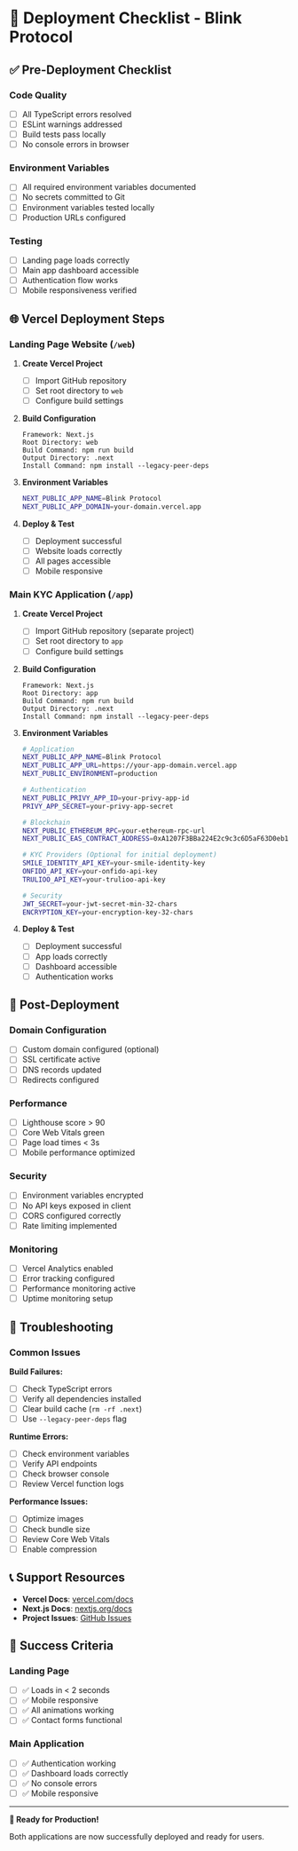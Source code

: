 # 🚀 Deployment Checklist - Blink Protocol

## ✅ Pre-Deployment Checklist

### Code Quality
- [ ] All TypeScript errors resolved
- [ ] ESLint warnings addressed
- [ ] Build tests pass locally
- [ ] No console errors in browser

### Environment Variables
- [ ] All required environment variables documented
- [ ] No secrets committed to Git
- [ ] Environment variables tested locally
- [ ] Production URLs configured

### Testing
- [ ] Landing page loads correctly
- [ ] Main app dashboard accessible
- [ ] Authentication flow works
- [ ] Mobile responsiveness verified

## 🌐 Vercel Deployment Steps

### Landing Page Website (`/web`)

1. **Create Vercel Project**
   - [ ] Import GitHub repository
   - [ ] Set root directory to `web`
   - [ ] Configure build settings

2. **Build Configuration**
   ```
   Framework: Next.js
   Root Directory: web
   Build Command: npm run build
   Output Directory: .next
   Install Command: npm install --legacy-peer-deps
   ```

3. **Environment Variables**
   ```bash
   NEXT_PUBLIC_APP_NAME=Blink Protocol
   NEXT_PUBLIC_APP_DOMAIN=your-domain.vercel.app
   ```

4. **Deploy & Test**
   - [ ] Deployment successful
   - [ ] Website loads correctly
   - [ ] All pages accessible
   - [ ] Mobile responsive

### Main KYC Application (`/app`)

1. **Create Vercel Project**
   - [ ] Import GitHub repository (separate project)
   - [ ] Set root directory to `app`
   - [ ] Configure build settings

2. **Build Configuration**
   ```
   Framework: Next.js
   Root Directory: app
   Build Command: npm run build
   Output Directory: .next
   Install Command: npm install --legacy-peer-deps
   ```

3. **Environment Variables**
   ```bash
   # Application
   NEXT_PUBLIC_APP_NAME=Blink Protocol
   NEXT_PUBLIC_APP_URL=https://your-app-domain.vercel.app
   NEXT_PUBLIC_ENVIRONMENT=production
   
   # Authentication
   NEXT_PUBLIC_PRIVY_APP_ID=your-privy-app-id
   PRIVY_APP_SECRET=your-privy-app-secret
   
   # Blockchain
   NEXT_PUBLIC_ETHEREUM_RPC=your-ethereum-rpc-url
   NEXT_PUBLIC_EAS_CONTRACT_ADDRESS=0xA1207F3BBa224E2c9c3c6D5aF63D0eb1582Ce587
   
   # KYC Providers (Optional for initial deployment)
   SMILE_IDENTITY_API_KEY=your-smile-identity-key
   ONFIDO_API_KEY=your-onfido-api-key
   TRULIOO_API_KEY=your-trulioo-api-key
   
   # Security
   JWT_SECRET=your-jwt-secret-min-32-chars
   ENCRYPTION_KEY=your-encryption-key-32-chars
   ```

4. **Deploy & Test**
   - [ ] Deployment successful
   - [ ] App loads correctly
   - [ ] Dashboard accessible
   - [ ] Authentication works

## 🔧 Post-Deployment

### Domain Configuration
- [ ] Custom domain configured (optional)
- [ ] SSL certificate active
- [ ] DNS records updated
- [ ] Redirects configured

### Performance
- [ ] Lighthouse score > 90
- [ ] Core Web Vitals green
- [ ] Page load times < 3s
- [ ] Mobile performance optimized

### Security
- [ ] Environment variables encrypted
- [ ] No API keys exposed in client
- [ ] CORS configured correctly
- [ ] Rate limiting implemented

### Monitoring
- [ ] Vercel Analytics enabled
- [ ] Error tracking configured
- [ ] Performance monitoring active
- [ ] Uptime monitoring setup

## 🐛 Troubleshooting

### Common Issues

**Build Failures:**
- [ ] Check TypeScript errors
- [ ] Verify all dependencies installed
- [ ] Clear build cache (`rm -rf .next`)
- [ ] Use `--legacy-peer-deps` flag

**Runtime Errors:**
- [ ] Check environment variables
- [ ] Verify API endpoints
- [ ] Check browser console
- [ ] Review Vercel function logs

**Performance Issues:**
- [ ] Optimize images
- [ ] Check bundle size
- [ ] Review Core Web Vitals
- [ ] Enable compression

## 📞 Support Resources

- **Vercel Docs**: [vercel.com/docs](https://vercel.com/docs)
- **Next.js Docs**: [nextjs.org/docs](https://nextjs.org/docs)
- **Project Issues**: [GitHub Issues](https://github.com/your-repo/issues)

## 🎉 Success Criteria

### Landing Page
- [ ] ✅ Loads in < 2 seconds
- [ ] ✅ Mobile responsive
- [ ] ✅ All animations working
- [ ] ✅ Contact forms functional

### Main Application
- [ ] ✅ Authentication working
- [ ] ✅ Dashboard loads correctly
- [ ] ✅ No console errors
- [ ] ✅ Mobile responsive

---

**🚀 Ready for Production!**

Both applications are now successfully deployed and ready for users. 